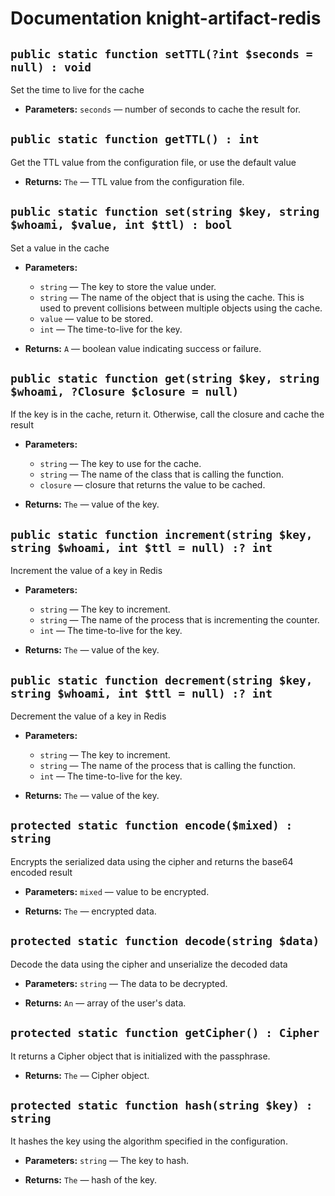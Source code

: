 # Documentation knight-artifact-redis

## `public static function setTTL(?int $seconds = null) : void`

Set the time to live for the cache

 * **Parameters:** `seconds` — number of seconds to cache the result for.

## `public static function getTTL() : int`

Get the TTL value from the configuration file, or use the default value

 * **Returns:** `The` — TTL value from the configuration file.

## `public static function set(string $key, string $whoami, $value, int $ttl) : bool`

Set a value in the cache

 * **Parameters:**
   * `string` — The key to store the value under.
   * `string` — The name of the object that is using the cache. This is used to prevent collisions between multiple objects using the cache.
   * `value` — value to be stored.
   * `int` — The time-to-live for the key.

 * **Returns:** `A` — boolean value indicating success or failure.

## `public static function get(string $key, string $whoami, ?Closure $closure = null)`

If the key is in the cache, return it. Otherwise, call the closure and cache the result

 * **Parameters:**
   * `string` — The key to use for the cache.
   * `string` — The name of the class that is calling the function.
   * `closure` — closure that returns the value to be cached.

 * **Returns:** `The` — value of the key.

## `public static function increment(string $key, string $whoami, int $ttl = null) :? int`

Increment the value of a key in Redis

 * **Parameters:**
   * `string` — The key to increment.
   * `string` — The name of the process that is incrementing the counter.
   * `int` — The time-to-live for the key.

 * **Returns:** `The` — value of the key.

## `public static function decrement(string $key, string $whoami, int $ttl = null) :? int`

Decrement the value of a key in Redis

 * **Parameters:**
   * `string` — The key to increment.
   * `string` — The name of the process that is calling the function.
   * `int` — The time-to-live for the key.

 * **Returns:** `The` — value of the key.

## `protected static function encode($mixed) : string`

Encrypts the serialized data using the cipher and returns the base64 encoded result

 * **Parameters:** `mixed` — value to be encrypted.

 * **Returns:** `The` — encrypted data.

## `protected static function decode(string $data)`

Decode the data using the cipher and unserialize the decoded data

 * **Parameters:** `string` — The data to be decrypted.

 * **Returns:** `An` — array of the user's data.

## `protected static function getCipher() : Cipher`

It returns a Cipher object that is initialized with the passphrase.

 * **Returns:** `The` — Cipher object.

## `protected static function hash(string $key) : string`

It hashes the key using the algorithm specified in the configuration.

 * **Parameters:** `string` — The key to hash.

 * **Returns:** `The` — hash of the key.